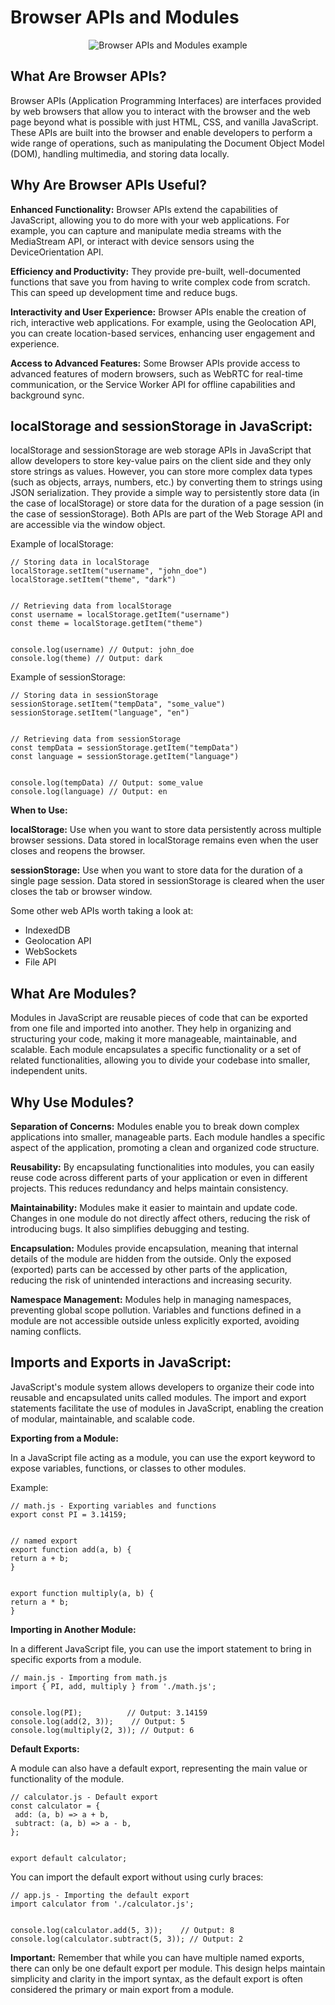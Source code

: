 # Browser APIs and Modules

<p align="center">
  <img src="https://www.misha.wtf/_next/image?url=%2Fblog%2Fjavascript-modules%2Fcover.png&w=3840&q=90" alt="Browser APIs and Modules example">
</p>

## What Are Browser APIs?

Browser APIs (Application Programming Interfaces) are interfaces provided by web browsers that allow you to interact with the browser and the web page beyond what is possible with just HTML, CSS, and vanilla JavaScript. These APIs are built into the browser and enable developers to perform a wide range of operations, such as manipulating the Document Object Model (DOM), handling multimedia, and storing data locally.

## Why Are Browser APIs Useful?

**Enhanced Functionality:** Browser APIs extend the capabilities of JavaScript, allowing you to do more with your web applications. For example, you can capture and manipulate media streams with the MediaStream API, or interact with device sensors using the DeviceOrientation API.

**Efficiency and Productivity:** They provide pre-built, well-documented functions that save you from having to write complex code from scratch. This can speed up development time and reduce bugs.

**Interactivity and User Experience:** Browser APIs enable the creation of rich, interactive web applications. For example, using the Geolocation API, you can create location-based services, enhancing user engagement and experience.

**Access to Advanced Features:** Some Browser APIs provide access to advanced features of modern browsers, such as WebRTC for real-time communication, or the Service Worker API for offline capabilities and background sync.

## localStorage and sessionStorage in JavaScript:

localStorage and sessionStorage are web storage APIs in JavaScript that allow developers to store key-value pairs on the client side and they only store strings as values. However, you can store more complex data types (such as objects, arrays, numbers, etc.) by converting them to strings using JSON serialization. They provide a simple way to persistently store data (in the case of localStorage) or store data for the duration of a page session (in the case of sessionStorage). Both APIs are part of the Web Storage API and are accessible via the window object.

Example of localStorage:

```
// Storing data in localStorage
localStorage.setItem("username", "john_doe")
localStorage.setItem("theme", "dark")


// Retrieving data from localStorage
const username = localStorage.getItem("username")
const theme = localStorage.getItem("theme")


console.log(username) // Output: john_doe
console.log(theme) // Output: dark
```

Example of sessionStorage:

```
// Storing data in sessionStorage
sessionStorage.setItem("tempData", "some_value")
sessionStorage.setItem("language", "en")


// Retrieving data from sessionStorage
const tempData = sessionStorage.getItem("tempData")
const language = sessionStorage.getItem("language")


console.log(tempData) // Output: some_value
console.log(language) // Output: en
```

**When to Use:**

**localStorage:** Use when you want to store data persistently across multiple browser sessions. Data stored in localStorage remains even when the user closes and reopens the browser.

**sessionStorage:** Use when you want to store data for the duration of a single page session. Data stored in sessionStorage is cleared when the user closes the tab or browser window.

Some other web APIs worth taking a look at:

-   IndexedDB
-   Geolocation API
-   WebSockets
-   File API

## What Are Modules?

Modules in JavaScript are reusable pieces of code that can be exported from one file and imported into another. They help in organizing and structuring your code, making it more manageable, maintainable, and scalable. Each module encapsulates a specific functionality or a set of related functionalities, allowing you to divide your codebase into smaller, independent units.

## Why Use Modules?

**Separation of Concerns:** Modules enable you to break down complex applications into smaller, manageable parts. Each module handles a specific aspect of the application, promoting a clean and organized code structure.

**Reusability:** By encapsulating functionalities into modules, you can easily reuse code across different parts of your application or even in different projects. This reduces redundancy and helps maintain consistency.

**Maintainability:** Modules make it easier to maintain and update code. Changes in one module do not directly affect others, reducing the risk of introducing bugs. It also simplifies debugging and testing.

**Encapsulation:** Modules provide encapsulation, meaning that internal details of the module are hidden from the outside. Only the exposed (exported) parts can be accessed by other parts of the application, reducing the risk of unintended interactions and increasing security.

**Namespace Management:** Modules help in managing namespaces, preventing global scope pollution. Variables and functions defined in a module are not accessible outside unless explicitly exported, avoiding naming conflicts.

## Imports and Exports in JavaScript:

JavaScript's module system allows developers to organize their code into reusable and encapsulated units called modules. The import and export statements facilitate the use of modules in JavaScript, enabling the creation of modular, maintainable, and scalable code.

**Exporting from a Module:**

In a JavaScript file acting as a module, you can use the export keyword to expose variables, functions, or classes to other modules.

Example:

```
// math.js - Exporting variables and functions
export const PI = 3.14159;


// named export
export function add(a, b) {
return a + b;
}


export function multiply(a, b) {
return a * b;
}
```

**Importing in Another Module:**

In a different JavaScript file, you can use the import statement to bring in specific exports from a module.

```
// main.js - Importing from math.js
import { PI, add, multiply } from './math.js';


console.log(PI);          // Output: 3.14159
console.log(add(2, 3));    // Output: 5
console.log(multiply(2, 3)); // Output: 6
```

**Default Exports:**

A module can also have a default export, representing the main value or functionality of the module.

```
// calculator.js - Default export
const calculator = {
 add: (a, b) => a + b,
 subtract: (a, b) => a - b,
};


export default calculator;
```

You can import the default export without using curly braces:

```
// app.js - Importing the default export
import calculator from './calculator.js';


console.log(calculator.add(5, 3));    // Output: 8
console.log(calculator.subtract(5, 3)); // Output: 2
```

**Important:**
Remember that while you can have multiple named exports, there can only be one default export per module. This design helps maintain simplicity and clarity in the import syntax, as the default export is often considered the primary or main export from a module.
